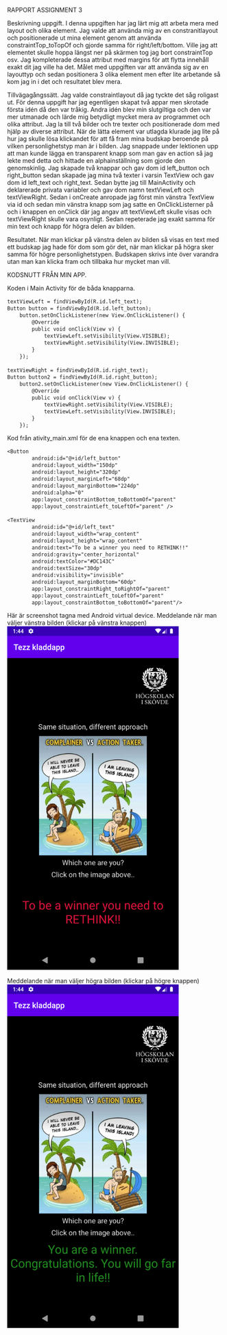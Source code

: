 RAPPORT ASSIGNMENT 3

Beskrivning uppgift.
I denna uppgiften har jag lärt mig att arbeta mera med layout och olika element. Jag valde att använda
mig av en constranitlayout och positionerade ut mina element genom att använda constraintTop_toTopOf
och gjorde samma för right/left/bottom. Ville jag att elementet skulle hoppa längst ner på skärmen
tog jag bort constraintTop osv. Jag kompleterade dessa attribut med margins för att flytta innehåll
exakt dit jag ville ha det. Målet med uppgiften var att använda sig av en layouttyp och sedan
positionera 3 olika element men efter lite arbetande så kom jag in i det och resultatet blev mera.

Tillvägagångssätt.
Jag valde constraintlayout då jag tyckte det såg roligast ut. För denna uppgift har jag egentligen
skapat två appar men skrotade första idén då den var tråkig. Andra idén blev min slutgiltiga och den
var mer utmanade och lärde mig betydligt mycket mera av programmet och olika attribut.
Jag la till två bilder och tre texter och positionerade dom med hjälp av diverse attribut. När de
lätta element var utlagda klurade jag lite på hur jag skulle lösa klickandet för att få fram mina
budskap beroende på vilken personlighetstyp man är i bilden. Jag snappade under lektionen upp att
man kunde lägga en transparent knapp som man gav en action så jag lekte med detta och hittade en
alphainställning som gjorde den genomskinlig. Jag skapade två knappar och gav dom id left_button och
right_button sedan skapade jag mina två texter i varsin TextView och gav dom id left_text och
right_text. Sedan bytte jag till MainActivity och deklarerade privata variabler och gav dom namn
textViewLeft och textViewRight. Sedan i onCreate anropade jag först min vänstra TextView via id och
sedan min vänstra knapp som jag satte en OnClickListerner på och i knappen en onClick där jag angav
att textViewLeft skulle visas och textViewRight skulle vara osynligt. Sedan repeterade jag exakt
samma för min text och knapp för högra delen av bilden.

Resultatet.
När man klickar på vänstra delen av bilden så visas en text med ett budskap jag hade för dom som gör
det, när man klickar på högra sker samma för högre personlighetstypen. Budskapen skrivs inte över
varandra utan man kan klicka fram och tillbaka hur mycket man vill.

KODSNUTT FRÅN MIN APP.

Koden i Main Activity för de båda knapparna.
```
textViewLeft = findViewById(R.id.left_text);
Button button = findViewById(R.id.left_button);
    button.setOnClickListener(new View.OnClickListener() {
        @Override
        public void onClick(View v) {
            textViewLeft.setVisibility(View.VISIBLE);
            textViewRight.setVisibility(View.INVISIBLE);
        }
    });

textViewRight = findViewById(R.id.right_text);
Button button2 = findViewById(R.id.right_button);
    button2.setOnClickListener(new View.OnClickListener() {
        @Override
        public void onClick(View v) {
            textViewRight.setVisibility(View.VISIBLE);
            textViewLeft.setVisibility(View.INVISIBLE);
        }
    });
```

Kod från ativity_main.xml för de ena knappen och ena texten.
```
<Button
        android:id="@+id/left_button"
        android:layout_width="150dp"
        android:layout_height="320dp"
        android:layout_marginLeft="68dp"
        android:layout_marginBottom="224dp"
        android:alpha="0"
        app:layout_constraintBottom_toBottomOf="parent"
        app:layout_constraintLeft_toLeftOf="parent" />

<TextView
        android:id="@+id/left_text"
        android:layout_width="wrap_content"
        android:layout_height="wrap_content"
        android:text="To be a winner you need to RETHINK!!"
        android:gravity="center_horizontal"
        android:textColor="#DC143C"
        android:textSize="30dp"
        android:visibility="invisible"
        android:layout_marginBottom="60dp"
        app:layout_constraintRight_toRightOf="parent"
        app:layout_constraintLeft_toLeftOf="parent"
        app:layout_constraintBottom_toBottomOf="parent"/>
```

Här är screenshot tagna med Android virtual device.
Meddelande när man väljer vänstra bilden (klickar på vänstra knappen)
<img src="left_button_and_text.png" alt="drawing" width="400"/>

Meddelande när man väljer högra bilden (klickar på högre knappen)
<img src="right_button_and_text.png" alt="drawing" width="400"/>